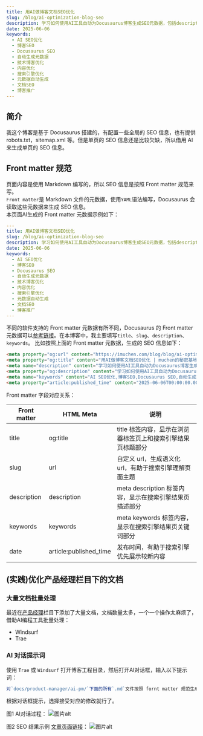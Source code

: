 ```yaml
---
title: 用AI做博客文档SEO优化
slug: /blog/ai-optimization-blog-seo
description: 学习如何使用AI工具自动为Docusaurus博客生成SEO元数据，包括description和keywords，提升博客在搜索引擎中的可见性和排名。
date: 2025-06-06
keywords:
  - AI SEO优化
  - 博客SEO
  - Docusaurus SEO
  - 自动生成元数据
  - 技术博客优化
  - 内容优化
  - 搜索引擎优化
  - 元数据自动生成
  - 文档SEO
  - 博客推广
---
```


## 简介

我这个博客是基于 Docusaurus 搭建的，有配置一些全局的 SEO 信息，也有提供 robots.txt，sitemap.xml 等。但是单页的 SEO 信息还是比较欠缺，所以借用 AI 来生成单页的 SEO 信息。


## Front matter 规范

页面内容是使用 Markdown 编写的，所以 SEO 信息是按照 Front matter 规范来写。  
`Front matter`是 Markdown 文件的元数据，使用`YAML`语法编写，Docusaurus 会读取这些元数据来生成 SEO 信息。  
本页面AI生成的 Front matter 元数据示例如下：

```yaml title="Markdown Front matter 元数据"
---
title: 用AI做博客文档SEO优化
slug: /blog/ai-optimization-blog-seo
description: 学习如何使用AI工具自动为Docusaurus博客生成SEO元数据，包括description和keywords，提升博客在搜索引擎中的可见性和排名。
date: 2025-06-06
keywords:
  - AI SEO优化
  - 博客SEO
  - Docusaurus SEO
  - 自动生成元数据
  - 技术博客优化
  - 内容优化
  - 搜索引擎优化
  - 元数据自动生成
  - 文档SEO
  - 博客推广
---
```

不同的软件支持的 Front matter 元数据有所不同，Docusaurus 的 Front matter 元数据可以[参考链接](https://docusaurus.io/docs/api/plugins/@docusaurus/plugin-content-blog#markdown-front-matter)。在本博客中，我主要填写`title`、`slug`、`description`、`keywords`。
比如按照上面的 Front matter 元数据，生成的 SEO 信息如下：
```html title="html meta"
<meta property="og:url" content="https://imuchen.com/blog/blog/ai-optimization-blog-seo" data-rh="true">
<meta property="og:title" content="用AI做博客文档SEO优化 | muchen的秘密基地 嗷呜~" data-rh="true">
<meta name="description" content="学习如何使用AI工具自动为Docusaurus博客生成SEO元数据，包括description和keywords，提升博客在搜索引擎中的可见性和排名。" data-rh="true">
<meta property="og:description" content="学习如何使用AI工具自动为Docusaurus博客生成SEO元数据，包括description和keywords，提升博客在搜索引擎中的可见性和排名。" data-rh="true">
<meta name="keywords" content="AI SEO优化,博客SEO,Docusaurus SEO,自动生成元数据,技术博客优化,内容优化,搜索引擎优化,元数据自动生成,文档SEO,博客推广" data-rh="true">
<meta property="article:published_time" content="2025-06-06T00:00:00.000Z" data-rh="true">
```

Front matter 字段对应关系：

| Front matter | HTML Meta | 说明 |
| --- | --- | --- |
| title | og:title | title 标签内容，显示在浏览器标签页上和搜索引擎结果页标题部分 |
| slug | url | 自定义 url，生成语义化url，有助于搜索引擎理解页面主题 |
| description | description | meta description 标签内容，显示在搜索引擎结果页描述部分 |
| keywords | keywords | meta keywords 标签内容，显示在搜索引擎结果页关键词部分 |
| date | article:published_time | 发布时间，有助于搜索引擎优先展示较新内容 |

## (实践)优化产品经理栏目下的文档

### 大量文档批量处理

最近在[产品经理](http://localhost:3000/docs/product-manager)栏目下添加了大量文档，文档数量太多，一个一个操作太麻烦了，借助AI编程工具批量处理：

- Windsurf
- Trae


### AI 对话提示词

使用 `Trae` 或 `Windsurf` 打开博客工程目录，然后打开AI对话框，输入以下提示词：
```js title="提示词"
对`docs/product-manager/ai-pm/`下面的所有`.md`文件按照 fornt matter 规范生成title、slug、description、keywords
```
根据对话框提示，选择接受对应的修改就行了。

图1 AI对话过程：
![图片alt](https://image.baidu.com/search/down?thumburl=https://baidu.com&url=https://mmbiz.qpic.cn/sz_mmbiz_png/ericpO3qjGhcam8znNbibjwShBUIOlo09635BmRdELu5tcEmJyX8aaD5r9dgBYSvUkCib4Jcm1xlB7CFC8bzI8mpg/640?wx_fmt=png&amp;from=appmsg)

图2 SEO 结果示例 [文章页面链接](https://imuchen.com/docs/product-manager/ai-pm/module2-insight-for-growth/01-user-research-basics)：
![图片alt](https://image.baidu.com/search/down?thumburl=https://mmbiz.qpic.cn/sz_mmbiz_png/ericpO3qjGhcam8znNbibjwShBUIOlo096XeAMOjM4HBGRMSj7WUFZNuNeVT9789YFiaSLLkiaW6Y4pApSv8GRvPRw/640?wx_fmt=png&from=appmsg)